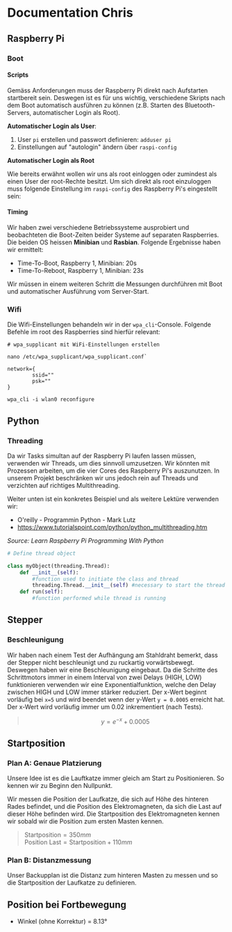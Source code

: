 # Documentation Chris

## Raspberry Pi

### Boot

#### Scripts
Gemäss Anforderungen muss der Raspberry Pi direkt nach Aufstarten startbereit sein. Deswegen ist es für uns wichtig, verschiedene Skripts nach dem Boot automatisch ausführen zu können (z.B. Starten des Bluetooth-Servers, automatischer Login als Root).

**Automatischer Login als User**:

1. User  `pi` erstellen und passwort definieren: `adduser pi`
2. Einstellungen auf "autologin" ändern über `raspi-config`

**Automatischer Login als Root**

Wie bereits erwähnt wollen wir uns als root einloggen oder zumindest als einen User der root-Rechte besitzt. Um sich direkt als root einzuloggen muss folgende Einstellung im `raspi-config` des Raspberry Pi's eingestellt sein:




#### Timing
Wir haben zwei verschiedene Betriebssysteme ausprobiert und beobachteten die Boot-Zeiten beider Systeme auf separaten Raspberries. Die beiden OS heissen **Minibian** und **Rasbian**. Folgende Ergebnisse haben wir ermittelt:

* Time-To-Boot, Raspberry 1, Minibian: 20s
* Time-To-Reboot, Raspberry 1, Minibian: 23s

Wir müssen in einem weiteren Schritt die Messungen durchführen mit Boot und automatischer Ausführung vom Server-Start.



### Wifi

Die Wifi-Einstellungen behandeln wir in der `wpa_cli`-Console. Folgende Befehle im root des Raspberries sind hierfür relevant:

```shell
# wpa_supplicant mit WiFi-Einstellungen erstellen

nano /etc/wpa_supplicant/wpa_supplicant.conf`

network={
        ssid=""
        psk=""
}

wpa_cli -i wlan0 reconfigure
```

## Python

### Threading

Da wir Tasks simultan auf der Raspberry Pi laufen lassen müssen, verwenden wir Threads, um dies sinnvoll umzusetzen. Wir könnten mit Prozessen arbeiten, um die vier Cores des Raspberry Pi's auszunutzen. In unserem Projekt beschränken wir uns jedoch rein auf Threads und verzichten auf richtiges Multithreading.

Weiter unten ist ein konkretes Beispiel und als weitere Lektüre verwenden wir: 

* O'reilly - Programmin Python - Mark Lutz
* https://www.tutorialspoint.com/python/python_multithreading.htm

*Source: Learn Raspberry Pi Programming With Python*

```python
# Define thread object

class myObject(threading.Thread):
	def __init__(self):
 		#function used to initiate the class and thread
 		threading.Thread.__init__(self) #necessary to start the thread
 	def run(self):
 		#function performed while thread is running
```

## Stepper

### Beschleunigung
Wir haben nach einem Test der Aufhängung am Stahldraht bemerkt, dass der Stepper nicht beschleunigt und zu ruckartig vorwärtsbewegt. Deswegen haben wir eine Beschleunigung eingebaut. Da die Schritte des Schrittmotors immer in einem Interval von zwei Delays (HIGH, LOW) funktionieren verwenden wir eine Exponentialfunktion, welche den Delay zwischen HIGH und LOW immer stärker reduziert. Der x-Wert beginnt vorläufig bei `x=5` und wird beendet wenn der y-Wert `y = 0.0005` erreicht hat. Der x-Wert wird vorläufig immer um 0.02 inkrementiert (nach Tests).

> $$y = e^{-x} + 0.0005$$


## Startposition

### Plan A: Genaue Platzierung
Unsere Idee ist es die Lauftkatze immer gleich am Start zu Positionieren. So kennen wir zu Beginn den Nullpunkt.

Wir messen die Position der Laufkatze, die sich auf Höhe des hinteren Rades befindet, und die Position des Elektromagneten, da sich die Last auf dieser Höhe befinden wird. Die Startposition des Elektromagneten kennen wir sobald wir die Position zum ersten Masten kennen.

> $\text{Startposition} = 350mm$<br>
> $\text{Position Last} = \text{Startposition} + 110mm$

### Plan B: Distanzmessung
Unser Backupplan ist die Distanz zum hinteren Masten zu messen und so die Startposition der Laufkatze zu definieren.

## Position bei Fortbewegung

* Winkel (ohne Korrektur) = 8.13°